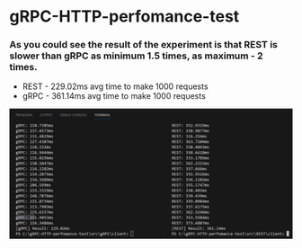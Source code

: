 # gRPC-HTTP-perfomance-test


### As you could see the result of the experiment is that REST is slower than gRPC as minimum 1.5 times, as maximum - 2 times.
- REST - 229.02ms avg time to make 1000 requests
- gRPC - 361.14ms avg time to make 1000 requests

![Performance test](image.png)